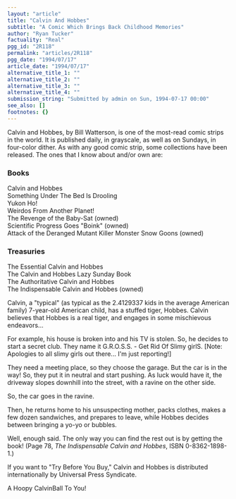 ```yaml
---
layout: "article"
title: "Calvin And Hobbes"
subtitle: "A Comic Which Brings Back Childhood Memories"
author: "Ryan Tucker"
factuality: "Real"
pgg_id: "2R118"
permalink: "articles/2R118"
pgg_date: "1994/07/17"
article_date: "1994/07/17"
alternative_title_1: ""
alternative_title_2: ""
alternative_title_3: ""
alternative_title_4: ""
submission_string: "Submitted by admin on Sun, 1994-07-17 00:00"
see_also: []
footnotes: {}
---
```

<div>
<p>Calvin and Hobbes, by Bill Watterson, is one of the most-read comic strips in the world. It is published daily, in grayscale, as well as on Sundays, in four-color dither. As with any good comic strip, some collections have been released. The ones that I know about and/or own are:</p>
<h3>Books</h3>
<p>Calvin and Hobbes<br>
Something Under The Bed Is Drooling<br>
Yukon Ho!<br>
Weirdos From Another Planet!<br>
The Revenge of the Baby-Sat (owned)<br>
Scientific Progress Goes "Boink" (owned)<br>
Attack of the Deranged Mutant Killer Monster Snow Goons (owned)</p>
<h3>Treasuries</h3>
<p>The Essential Calvin and Hobbes<br>
The Calvin and Hobbes Lazy Sunday Book<br>
The Authoritative Calvin and Hobbes<br>
The Indispensable Calvin and Hobbes (owned)</p>
<p>Calvin, a "typical" (as typical as the 2.4129337 kids in the average American family) 7-year-old American child, has a stuffed tiger, Hobbes. Calvin believes that Hobbes is a real tiger, and engages in some mischievous endeavors...</p>
<p>For example, his house is broken into and his TV is stolen. So, he decides to start a secret club. They name it G.R.O.S.S. - Get Rid Of Slimy girlS. [Note: Apologies to all slimy girls out there... I'm just reporting!]</p>
<p>They need a meeting place, so they choose the garage. But the car is in the way! So, they put it in neutral and start pushing. As luck would have it, the driveway slopes downhill into the street, with a ravine on the other side.</p>
<p>So, the car goes in the ravine.</p>
<p>Then, he returns home to his unsuspecting mother, packs clothes, makes a few dozen sandwiches, and prepares to leave, while Hobbes decides between bringing a yo-yo or bubbles.</p>
<p>Well, enough said. The only way you can find the rest out is by getting the book! (Page 78, <em>The Indispensable Calvin and Hobbes</em>, ISBN 0-8362-1898-1.)</p>
<p>If you want to "Try Before You Buy," Calvin and Hobbes is distributed internationally by Universal Press Syndicate.</p>
<p>A Hoopy CalvinBall To You! <!--Amazon_CLS_IM_END--></p>
</div>

